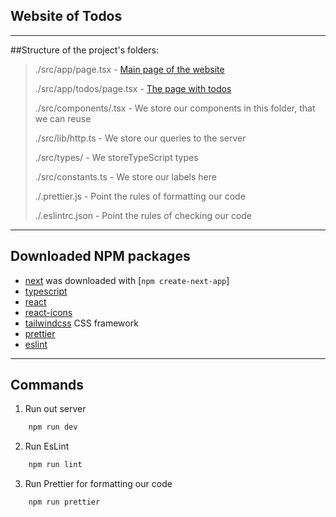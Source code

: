 ## Website of Todos

***

##Structure of the project's folders:
>./src/app/page.tsx - [Main page of the website](http://localhost:3000)
>
>./src/app/todos/page.tsx - [The page with todos](http://localhost:3000/todos)
>
>./src/components/.tsx - We store our components in this folder, that we can reuse
>
>./src/lib/http.ts - We store our queries to the server
>
>./src/types/ - We storeTypeScript types
>
>./src/constants.ts - We store our labels here
>
>./.prettier.js - Point the rules of formatting our code
>
>./.eslintrc.json  - Point the rules of checking our code
>

***

## Downloaded NPM packages
* [next](https://github.com/vercel/next.js/tree/canary/packages/create-next-app) was downloaded with [`npm create-next-app`]
* [typescript](https://www.npmjs.com/package/typescript) 
* [react](https://www.npmjs.com/package/react) 
* [react-icons](https://www.npmjs.com/package/react-icons) 
* [tailwindcss](https://www.npmjs.com/package/tailwindcss) CSS framework
* [prettier](https://www.npmjs.com/package/prettier)
* [eslint](https://www.npmjs.com/package/eslint) 

***

## Commands

1. Run out server
```sh
	npm run dev 
```

2. Run EsLint
```sh
	npm run lint 
```

3. Run Prettier for formatting our code
```sh
	npm run prettier 
```
